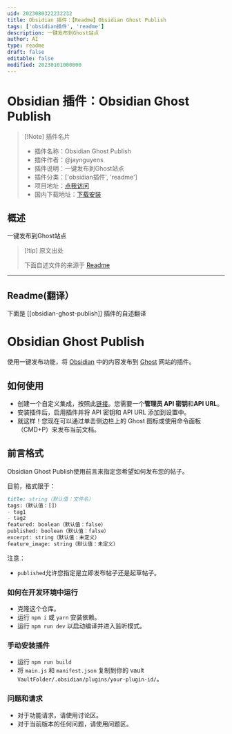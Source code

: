 ```yaml
---
uid: 2023080322232232
title: Obsidian 插件：【Readme】Obsidian Ghost Publish
tags: ['obsidian插件', 'readme']
description: 一键发布到Ghost站点
author: AI
type: readme
draft: false
editable: false
modified: 20230101000000
---
```


# Obsidian 插件：Obsidian Ghost Publish

> [!Note] 插件名片
> - 插件名称：Obsidian Ghost Publish
> - 插件作者：@jaynguyens
> - 插件说明：一键发布到Ghost站点
> - 插件分类：['obsidian插件', 'readme']
> - 项目地址：[点我访问](https://github.com/jaynguyens/obsidian-ghost-publish)
> - 国内下载地址：[下载安装](https://pkmer.cn/products/plugin/pluginMarket/?obsidian-ghost-publish)

## 概述

一键发布到Ghost站点



> [!tip] 原文出处
> 
>下面自述文件的来源于 [Readme](https://ghproxy.net/https://raw.githubusercontent.com/jaynguyens/obsidian-ghost-publish/master/README.md)
> 

---

## Readme(翻译）

下面是 [[obsidian-ghost-publish]] 插件的自述翻译


# Obsidian Ghost Publish

使用一键发布功能，将 [Obsidian](https://obsidian.md/) 中的内容发布到 [Ghost](https://ghost.org/) 网站的插件。

## 如何使用

- 创建一个自定义集成，按照此[链接](https://ghost.org/integrations/custom-integrations/)。您需要一个**管理员 API 密钥**和**API URL**。
- 安装插件后，启用插件并将 API 密钥和 API URL 添加到设置中。
- 就这样！您现在可以通过单击侧边栏上的 Ghost 图标或使用命令面板（CMD+P）来发布当前文档。

## 前言格式

Obsidian Ghost Publish使用前言来指定您希望如何发布您的帖子。

目前，格式限于：

```md
title: string（默认值：文件名）
tags:（默认值：[]）
- tag1
- tag2
featured: boolean（默认值：false）
published: boolean（默认值：false）
excerpt: string（默认值：未定义）
feature_image: string（默认值：未定义）
```

注意：

- `published`允许您指定是立即发布帖子还是起草帖子。

### 如何在开发环境中运行

- 克隆这个仓库。
- 运行 `npm i` 或 `yarn` 安装依赖。
- 运行 `npm run dev` 以启动编译并进入监听模式。

### 手动安装插件

- 运行 `npm run build`
- 将 `main.js` 和 `manifest.json` 复制到你的 vault `VaultFolder/.obsidian/plugins/your-plugin-id/`。

### 问题和请求

- 对于功能请求，请使用讨论区。
- 对于当前版本的任何问题，请使用问题区。



